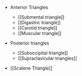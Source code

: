 
- Anterior Triangles
	- [[Submental triangle]]
	- [[Digastric triangle]]
	- [[Carotid triangle]]
	- [[Muscular triangle]]
- Posterior triangles
	- [[Suboccipital triangle]]
	- [[Supraclavicular triangles]]

- [[Scalene Triangle]] 
